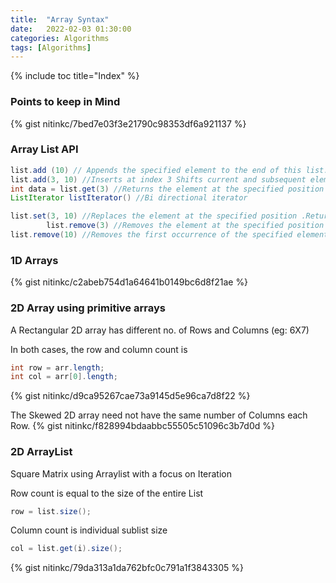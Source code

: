 ```yaml
---
title:  "Array Syntax"
date:   2022-02-03 01:30:00
categories: Algorithms
tags: [Algorithms]
---
```


{% include toc title="Index" %}

### Points to keep in Mind

{% gist nitinkc/7bed7e03f3e21790c98353df6a921137 %}

<!-- ### ArrayList
{% gist nitinkc/98b5adaf0ed85980472ec423237e9edd %} -->

### Array List API

```java
list.add (10) // Appends the specified element to the end of this list. Returns boolean
list.add(3, 10) //Inserts at index 3 Shifts current and subsequent elements to the right (adds one to their indices)int indx =  list.indexOf(10) //index of the first occurrence of the element in the list, or -1 if this list does not contain the element.
int data = list.get(3) //Returns the element at the specified position in this list.
ListIterator listIterator() //Bi directional iterator

list.set(3, 10) //Replaces the element at the specified position .Returns the previous element 
        list.remove(3) //Removes the element at the specified position in this list.
list.remove(10) //Removes the first occurrence of the specified element from this list, if it is present.
```

### 1D Arrays

{% gist nitinkc/c2abeb754d1a64641b0149bc6d8f21ae %}

### 2D Array using primitive arrays

A Rectangular 2D array has different no. of Rows and Columns (eg: 6X7)

In both cases, the row and column count is

```java
int row = arr.length;
int col = arr[0].length;
```

{% gist nitinkc/d9ca95267cae73a9145d5e96ca7d8f22 %}

The Skewed 2D array need not have the same number of Columns each Row.
{% gist nitinkc/f828994bdaabbc55505c51096c3b7d0d %}

### 2D ArrayList

Square Matrix using Arraylist with a focus on Iteration

Row count is equal to the size of the entire List

```java
row = list.size();
```

Column count is individual sublist size

```java
col = list.get(i).size();
```

{% gist nitinkc/79da313a1da762bfc0c791a1f3843305 %}